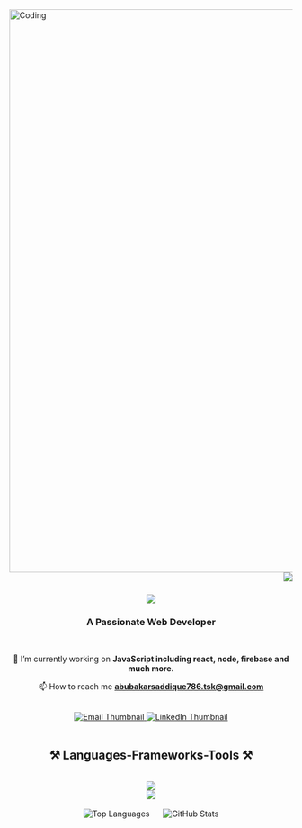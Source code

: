 <img align="centre" alt="Coding" width="1000" src="https://cdn.dribbble.com/users/1162077/screenshots/3848914/programmer.gif" >

<img align="right" src="https://visitor-badge.laobi.icu/badge?page_id=abubakrsaddique.abubakrsaddique" />



<h1 align="center">
    <img src="https://readme-typing-svg.herokuapp.com/?font=Righteous&size=35&center=true&vCenter=true&width=500&height=70&duration=4000&lines=Hi+There!+👋;+I'm+Abubakar+Saddique!;" />
</h1>
<h3 align="center">A Passionate Web Developer</h3>

<br/>

<div align="center">
 
 🔭 I’m currently working on **JavaScript including react, node, firebase and much more.**

 📫 How to reach me **abubakarsaddique786.tsk@gmail.com**

 </div>

<br/>

<div align="center"> 
  <a href="mailto:abubakarsaddique786.tsk@gmail.com">
    <img src="https://img.shields.io/badge/Email-333333?style=for-the-badge" alt="Email Thumbnail" />
  </a>
  <a href="https://www.linkedin.com/in/muhammad-abubakar-saddique-7a0688223" target="_blank">
    <img src="https://img.shields.io/badge/LinkedIn-0077B5?style=for-the-badge" alt="LinkedIn Thumbnail" />
  </a>
</div>


<br/>

<h2 align="center">⚒️ Languages-Frameworks-Tools ⚒️</h2>
<br/>
<div align="center">
   <img src="https://skillicons.dev/icons?i=javascript,typescript,nodejs,firebase,react,nextjs" /><br>
    <img src="https://skillicons.dev/icons?i=bootstrap,html,css,vscode,github,tailwind,git,notion" />
</div>
<br/>

<div align="center">
  <img src="https://github-readme-stats.vercel.app/api/top-langs?username=abubakrsaddique&show_icons=true&locale=en&layout=compact" alt="Top Languages" style="display: inline-block; margin-right: 20px;" />
  <img src="https://github-readme-stats.vercel.app/api?username=abubakrsaddique&show_icons=true&locale=en" alt="GitHub Stats" style="display: inline-block;" />
</div>





